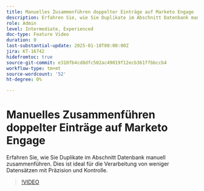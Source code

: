 ```yaml
---
title: Manuelles Zusammenführen doppelter Einträge auf Marketo Engage
description: Erfahren Sie, wie Sie Duplikate im Abschnitt Datenbank manuell zusammenführen. Dies ist ideal für die Verarbeitung von weniger Datensätzen mit Präzision und Kontrolle.
role: Admin
level: Intermediate, Experienced
doc-type: Feature Video
duration: 0
last-substantial-update: 2025-01-10T00:00:00Z
jira: KT-16742
hidefromtoc: true
source-git-commit: e310fb4cd8dfc502ac49019f12ecb361ffbbccb4
workflow-type: tm+mt
source-wordcount: '52'
ht-degree: 0%

---
```



# Manuelles Zusammenführen doppelter Einträge auf Marketo Engage

Erfahren Sie, wie Sie Duplikate im Abschnitt Datenbank manuell zusammenführen. Dies ist ideal für die Verarbeitung von weniger Datensätzen mit Präzision und Kontrolle.

>[!VIDEO](https://video.tv.adobe.com/v/3443659/?learn=on&enablevpops&captions=ger)
